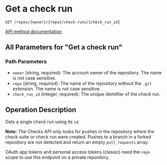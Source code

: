 # Get a check run

`GET /repos/{owner}/{repo}/check-runs/{check_run_id}`

[API method documentation](https://docs.github.com/rest/checks/runs#get-a-check-run)

## All Parameters for "Get a check run"

### Path Parameters

- `owner` (string, required): The account owner of the repository. The name is not case sensitive.
- `repo` (string, required): The name of the repository without the `.git` extension. The name is not case sensitive.
- `check_run_id` (integer, required): The unique identifier of the check run.

## Operation Description

Gets a single check run using its `id`.

**Note:** The Checks API only looks for pushes in the repository where the check suite or check run were created. Pushes to a branch in a forked repository are not detected and return an empty `pull_requests` array.

OAuth app tokens and personal access tokens (classic) need the `repo` scope to use this endpoint on a private repository.
